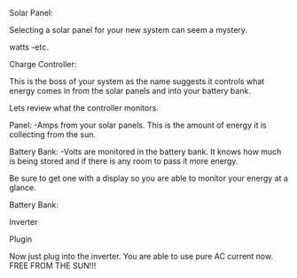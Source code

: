 


Solar Panel:

Selecting a solar panel for your new system can seem a mystery. 

watts -etc.

<!--  -->

Charge Controller:

This is the boss of your system as the name suggests it controls what energy comes in from the solar panels and into your battery bank. 

Lets review what the controller monitors.

Panel:
	-Amps from your solar panels. This is the amount of energy it is collecting from the sun.
	
Battery Bank:
	-Volts are monitored in the battery bank. It knows how much is being stored and if there is any room to pass it more energy.

Be sure to get one with a display so you are able to monitor your energy at a glance.


<!--  -->

Battery Bank:




<!--  -->
Inverter



<!--  -->

Plugin

Now just plug into the inverter. You are able to use pure AC current now. FREE FROM THE SUN!!!





